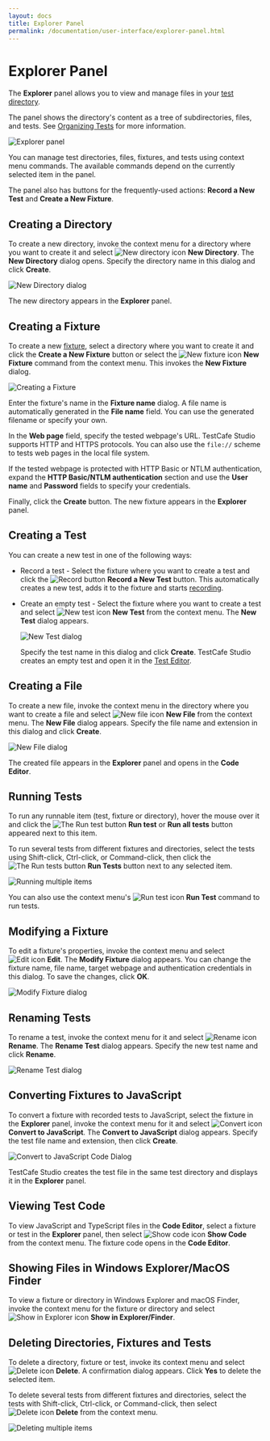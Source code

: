 ```yaml
---
layout: docs
title: Explorer Panel
permalink: /documentation/user-interface/explorer-panel.html
---
```

# Explorer Panel

The **Explorer** panel allows you to view and manage files in your [test directory](../working-with-testcafe-studio/organizing-tests.md#test-directory).

The panel shows the directory's content as a tree of subdirectories, files, and tests. See [Organizing Tests](../working-with-testcafe-studio/organizing-tests.md) for more information.

![Explorer panel](../../images/working-with-testcafe-studio/explorer-panel.png)

You can manage test directories, files, fixtures, and tests using context menu commands. The available commands depend on the currently selected item in the panel.

The panel also has buttons for the frequently-used actions: **Record a New Test** and **Create a New Fixture**.

## Creating a Directory

To create a new directory, invoke the context menu for a directory where you want to create it and select ![New directory icon](../../images/user-interface/context-menu/new-directory.png) **New Directory**. The **New Directory** dialog opens. Specify the directory name in this dialog and click **Create**.

![New Directory dialog](../../images/user-interface/dialogs/new-directory-dialog.png)

The new directory appears in the **Explorer** panel.

## Creating a Fixture

To create a new [fixture](../working-with-testcafe-studio/recording-tests/README.md#creating-fixtures), select a directory where you want to create it and click the  **Create a New Fixture** button or select the ![New fixture icon](../../images/user-interface/context-menu/new-fixture.png) **New Fixture** command from the context menu. This invokes the **New Fixture** dialog.

![Creating a Fixture](../../images/user-interface/dialogs/new-fixture-dialog.png)

Enter the fixture's name in the **Fixture name** dialog. A file name is automatically generated in the **File name** field. You can use the generated filename or specify your own.

In the **Web page** field, specify the tested webpage's URL. TestCafe Studio supports HTTP and HTTPS protocols. You can also use the `file://` scheme to tests web pages in the local file system.

If the tested webpage is protected with HTTP Basic or NTLM authentication, expand the **HTTP Basic/NTLM authentication** section and use the **User name** and **Password** fields to specify your credentials.

Finally, click the **Create** button. The new fixture appears in the **Explorer** panel.

## Creating a Test

You can create a new test in one of the following ways:

* Record a test - Select the fixture where you want to create a test and click the ![Record button](../../images/getting-started/record-test-icon.png) **Record a New Test** button. This automatically creates a new test, adds it to the fixture and starts [recording](../working-with-testcafe-studio/recording-tests/README.md).

* Create an empty test - Select the fixture where you want to create a test and select ![New test icon](../../images/user-interface/context-menu/new-test.png) **New Test** from the context menu. The **New Test** dialog appears.

    ![New Test dialog](../../images/user-interface/dialogs/new-test-dialog.png)

    Specify the test name in this dialog and click **Create**. TestCafe Studio creates an empty test and open it in the [Test Editor](test-editor.md).

## Creating a File

To create a new file,  invoke the context menu in the directory where you want to create a file and select ![New file icon](../../images/user-interface/context-menu/new-file.png) **New File** from the context menu. The **New File** dialog appears. Specify the file name and extension in this dialog and click **Create**.

![New File dialog](../../images/user-interface/dialogs/new-file-dialog.png)

The created file appears in the **Explorer** panel and opens in the **Code Editor**.

## Running Tests

To run any runnable item (test, fixture or directory), hover the mouse over it and click the ![The Run test button](../../images/user-interface/context-menu/run-tests.png) **Run test** or **Run all tests** button appeared next to this item.

To run several tests from different fixtures and directories, select the tests using Shift-click, Ctrl-click, or Command-click, then click the ![The Run tests button](../../images/user-interface/context-menu/run-tests.png) **Run Tests** button next to any selected item.

![Running multiple items](../../images/user-interface/running-multiple-items.png)

You can also use the context menu's ![Run test icon](../../images/user-interface/context-menu/run-tests.png) **Run Test** command to run tests.

## Modifying a Fixture

To edit a fixture's properties, invoke the context menu and select ![Edit icon](../../images/user-interface/context-menu/fixture-modify.png) **Edit**. The **Modify Fixture** dialog appears. You can change the fixture name, file name, target webpage and authentication credentials in this dialog. To save the changes, click **OK**.

![Modify Fixture dialog](../../images/user-interface/dialogs/modify-fixture-dialog.png)

## Renaming Tests

To rename a test, invoke the context menu for it and select ![Rename icon](../../images/user-interface/context-menu/rename.png) **Rename**. The **Rename Test** dialog appears. Specify the new test name and click **Rename**.

![Rename Test dialog](../../images/user-interface/dialogs/rename-test-dialog.png)

## Converting Fixtures to JavaScript

To convert a fixture with recorded tests to JavaScript, select the fixture in the **Explorer** panel, invoke the context menu for it and select ![Convert icon](../../images/user-interface/context-menu/convert.png) **Convert to JavaScript**. The **Convert to JavaScript** dialog appears. Specify the test file name and extension, then click **Create**.

![Convert to JavaScript Code Dialog](../../images//user-interface/dialogs/convert-dialog.png)

TestCafe Studio creates the test file in the same test directory and displays it in the **Explorer** panel.

## Viewing Test Code

To view JavaScript and TypeScript files in the **Code Editor**, select a fixture or test in the **Explorer** panel, then select ![Show code icon](../../images/user-interface/context-menu/show-code.png) **Show Code** from the context menu. The fixture code opens in the **Code Editor**.

## Showing Files in Windows Explorer/MacOS Finder

To view a fixture or directory in Windows Explorer and macOS Finder, invoke the context menu for the fixture or directory and select ![Show in Explorer icon](../../images/user-interface/context-menu/show-in-explorer.png) **Show in Explorer/Finder**.

## Deleting Directories, Fixtures and Tests

To delete a directory, fixture or test, invoke its context menu and select ![Delete icon](../../images/user-interface/context-menu/delete.png) **Delete**. A confirmation dialog appears. Click **Yes** to delete the selected item.

To delete several tests from different fixtures and directories, select the tests with Shift-click, Ctrl-click, or Command-click, then select ![Delete icon](../../images/user-interface/context-menu/delete.png) **Delete** from the context menu.

![Deleting multiple items](../../images//user-interface/deleting-multiple-items.png)
